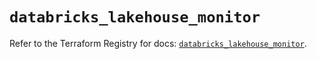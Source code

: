 # `databricks_lakehouse_monitor`

Refer to the Terraform Registry for docs: [`databricks_lakehouse_monitor`](https://registry.terraform.io/providers/databricks/databricks/1.47.0/docs/resources/lakehouse_monitor).
